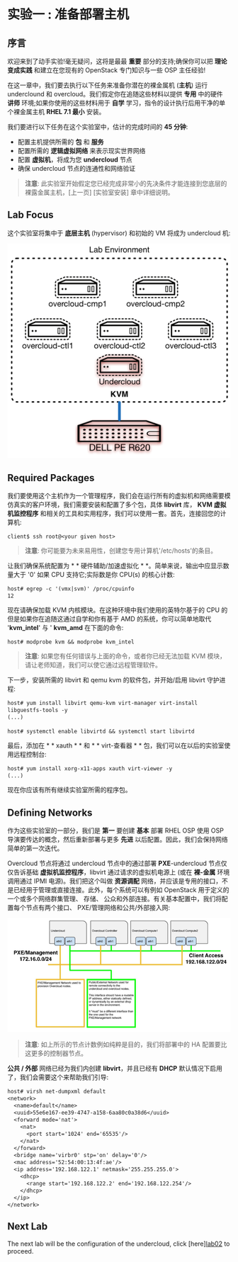 # 实验一 :  准备部署主机

## 序言

欢迎来到了动手实验!毫无疑问，这将是最最 **重要** 部分的支持;确保你可以把 **理论变成实践** 和建立在您现有的 OpenStack 专门知识与一些 OSP 主任经验!

在这一章中，我们要去执行以下任务来准备你潜在的裸金属机 (**主机**) 运行 underclound 和 overcloud。我们假定你在追随这些材料以提供 **专用** 中的硬件 **讲师** 环境;如果你使用的这些材料用于 **自学** 学习，指令的设计执行后用干净的单个裸金属主机 **RHEL 7.1 最小** 安装。

我们要进行以下任务在这个实验室中，估计的完成时间的 **45 分钟**:
* 配置主机提供所需的 **包** 和 **服务**
* 配置所需的 **逻辑虚拟网络** 来表示现实世界网络
* 配置 **虚拟机**，将成为您 **undercloud** 节点
* 确保 undercloud 节点的连通性和网络验证

> **注意**: 此实验室开始假定您已经完成非常小的先决条件才能连接到您底层的裸露金属主机，[上一页] [实验室安装] 章中详细说明。

## Lab Focus

这个实验室将集中于 **底层主机** (hypervisor) 和初始的 VM 将成为 undercloud 机:

<center>
    <img src="images/osp-director-env-3.png"/>
</center>

## Required Packages

我们要使用这个主机作为一个管理程序，我们会在运行所有的虚拟机和网络需要模仿真实的客户环境，我们需要安装和配置了多个包，具体 **libvirt** 库， **KVM 虚拟机监控程序** 和相关的工具和实用程序，我们可以使用一套。首先，连接回您的计算机:

~~~
client$ ssh root@<your given host>
~~~

> **注意**: 你可能要为未来易用性，创建您专用计算机'/etc/hosts'的条目。

让我们确保系统配置为 * * 硬件辅助/加速虚拟化 * *。简单来说，输出中应显示数量大于 '0' 如果 CPU 支持它;实际数是你 CPU(s) 的核心计数:

~~~
host# egrep -c '(vmx|svm)' /proc/cpuinfo
12
~~~

现在请确保加载 KVM 内核模块。在这种环境中我们使用的英特尔基于的 CPU 的但是如果你在追随这通过自学和你有基于 AMD 的系统，你可以简单地取代 '**kvm_intel**' 与 ' **kvm_amd** 在下面的命令:

~~~
host# modprobe kvm && modprobe kvm_intel
~~~

> **注意**: 如果您有任何错误与上面的命令，或者你已经无法加载 KVM 模块，请让老师知道，我们可以使它通过远程管理软件。

下一步，安装所需的 libvirt 和 qemu kvm 的软件包，并开始/启用 libvirt 守护进程:

~~~
host# yum install libvirt qemu-kvm virt-manager virt-install libguestfs-tools -y
(...)

host# systemctl enable libvirtd && systemctl start libvirtd
~~~

最后，添加在 * * xauth * * 和 * * virt-查看器 * * 包，我们可以在以后的实验室使用远程控制台:

~~~
host# yum install xorg-x11-apps xauth virt-viewer -y
(...)
~~~

现在你应该有所有继续实验室所需的程序包。

## Defining Networks

作为这些实验室的一部分，我们是 **第一** 要创建 **基本** 部署 RHEL OSP 使用 OSP 导演要传达的概念，然后重新部署与更多 **先进** 以后配置。因此，我们会保持网络简单的第一次迭代。

Overcloud 节点将通过 undercloud 节点中的通过部署 **PXE**-undercloud 节点仅仅告诉基础 **虚拟机监控程序**，libvirt 通过请求的虚拟机电源上 (或在 **裸-金属** 环境调用通过 IPMI 电源)。我们把这个叫做 **资源调配** 网络，并应该是专用的接口，不是已经用于管理或直接连接。此外，每个系统可以有例如 OpenStack 用于定义的一个或多个网络群集管理、 存储、 公众和外部连接。有关基本配置中，我们将配置每个节点有两个接口、 PXE/管理网络和公共/外部接入网:

<center>
    <img src=./images/basic_networks.png>
</center>

> **注意**: 如上所示的节点计数例如纯粹是目的，我们将部署中的 HA 配置要比这更多的控制器节点。

**公共 / 外部** 网络已经为我们内创建 **libvirt**，并且已经有 **DHCP** 默认情况下启用了，我们会需要这个来帮助我们引导:

~~~
host# virsh net-dumpxml default
<network>
  <name>default</name>
  <uuid>55e6e167-ee39-4747-a158-6aa80c0a38d6</uuid>
  <forward mode='nat'>
    <nat>
      <port start='1024' end='65535'/>
    </nat>
  </forward>
  <bridge name='virbr0' stp='on' delay='0'/>
  <mac address='52:54:00:13:4f:ae'/>
  <ip address='192.168.122.1' netmask='255.255.255.0'>
    <dhcp>
      <range start='192.168.122.2' end='192.168.122.254'/>
    </dhcp>
  </ip>
</network>
~~~

## Next Lab

The next lab will be the configuration of the undercloud, click [here][lab02](./lab02.md) to proceed.


